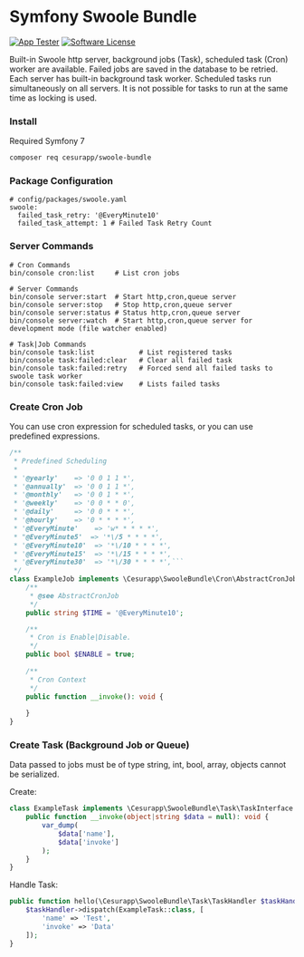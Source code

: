 # Symfony Swoole Bundle

[![App Tester](https://github.com/cesurapp/swoole-bundle/actions/workflows/testing.yaml/badge.svg)](https://github.com/cesurapp/swoole-bundle/actions/workflows/testing.yaml)
[![Software License](https://img.shields.io/badge/license-MIT-brightgreen.svg?logo=Unlicense)](LICENSE.md)

Built-in Swoole http server, background jobs (Task), scheduled task (Cron) worker are available.
Failed jobs are saved in the database to be retried. Each server has built-in background task worker.
Scheduled tasks run simultaneously on all servers. It is not possible for tasks to run at the same time as locking is used.

### Install 
Required Symfony 7
```bash
composer req cesurapp/swoole-bundle
```

### Package Configuration
```shell
# config/packages/swoole.yaml
swoole:
  failed_task_retry: '@EveryMinute10'
  failed_task_attempt: 1 # Failed Task Retry Count
```

### Server Commands
```shell
# Cron Commands
bin/console cron:list     # List cron jobs

# Server Commands
bin/console server:start  # Start http,cron,queue server
bin/console server:stop   # Stop http,cron,queue server
bin/console server:status # Status http,cron,queue server
bin/console server:watch  # Start http,cron,queue server for development mode (file watcher enabled)

# Task|Job Commands
bin/console task:list           # List registered tasks
bin/console task:failed:clear   # Clear all failed task
bin/console task:failed:retry   # Forced send all failed tasks to swoole task worker
bin/console task:failed:view    # Lists failed tasks
```

### Create Cron Job
You can use cron expression for scheduled tasks, or you can use predefined expressions.

```php
/**
 * Predefined Scheduling
 *
 * '@yearly'    => '0 0 1 1 *',
 * '@annually'  => '0 0 1 1 *',
 * '@monthly'   => '0 0 1 * *',
 * '@weekly'    => '0 0 * * 0',
 * '@daily'     => '0 0 * * *',
 * '@hourly'    => '0 * * * *',
 * '@EveryMinute'    => 'w* * * * *',
 * "@EveryMinute5'  => '*\/5 * * * *',
 * '@EveryMinute10'  => '*\/10 * * * *',
 * '@EveryMinute15'  => '*\/15 * * * *',
 * '@EveryMinute30'  => '*\/30 * * * *',```
 */
class ExampleJob implements \Cesurapp\SwooleBundle\Cron\AbstractCronJob {
    /**
     * @see AbstractCronJob
     */
    public string $TIME = '@EveryMinute10';

    /**
     * Cron is Enable|Disable.
     */
    public bool $ENABLE = true;
    
    /**
     * Cron Context 
     */
    public function __invoke(): void {
    
    }
}
```

### Create Task (Background Job or Queue)
Data passed to jobs must be of type string, int, bool, array, objects cannot be serialized.

Create:
```php
class ExampleTask implements \Cesurapp\SwooleBundle\Task\TaskInterface {
    public function __invoke(object|string $data = null): void {
        var_dump(
            $data['name'],
            $data['invoke']
        );
    }
}
```

Handle Task:
```php
public function hello(\Cesurapp\SwooleBundle\Task\TaskHandler $taskHandler) {
    $taskHandler->dispatch(ExampleTask::class, [
        'name' => 'Test',
        'invoke' => 'Data'
    ]);
}
```